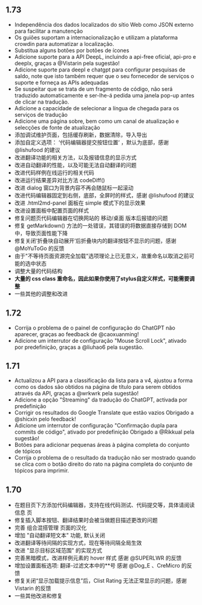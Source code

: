 ## 1.73

- Independência dos dados localizados do sítio Web como JSON externo para facilitar a manutenção
- Os guiões suportam a internacionalização e utilizam a plataforma crowdin para automatizar a localização.
- Substitua alguns botões por botões de ícones
- Adicione suporte para a API DeepL, incluindo a api-free oficial, api-pro e deeplx, graças a @Vistarin pela sugestão!
- Adicione suporte para deepl e chatgpt para configurar pesquisas de saldo, note que isto também requer que o seu fornecedor de serviços o suporte e forneça as APIs adequadas
- Se suspeitar que se trata de um fragmento de código, não será traduzido automaticamente e ser-lhe-á pedida uma janela pop-up antes de clicar na tradução.
- Adicione a capacidade de selecionar a língua de chegada para os serviços de tradução
- Adicione uma página sobre, bem como um canal de atualização e selecções de fonte de atualização
- 添加调试维护页面，包括缓存刷新，数据清除，导入导出
- 添加自定义选项： ‘代码编辑器提交按钮位置‘ ，默认为底部，感谢 @lishufood 的建议
- 改进翻译功能的相关方法，以及报错信息的显示方式
- 改进自动翻译的性能，以及可能无法自动翻译的问题
- 改进代码样例在线运行的相关代码
- 改进运行结果差异对比方法 codeDiff()
- 改进 dialog 窗口为背景内容不再会随鼠标一起滚动
- 改进代码编辑器固定到右侧，底部，全屏时的样式，感谢 @lishufood 的建议
- 改进 .html2md-panel 面板在 simple 模式下的显示效果
- 改进设置面板中配置页面的样式
- 修复问题页代码编辑器在切换网站的 移动/桌面 版本后报错的问题
- 修复 getMarkdown() 方法的一处错误，其错误的将数据直接存储到 DOM 中，导致页面性能下降
- 修复关闭‘折叠块自动展开’后折叠块内的翻译按钮不显示的问题，感谢 @MoYuToGo 的反馈
- 由于"不等待页面资源完全加载"选项理论上已无意义，故重命名以取消之前可能的选中状态
- 调整大量的代码结构
- **大量的 css class 重命名，因此如果你使用了stylus自定义样式，可能需要调整**
- 一些其他的调整和改进

## 1.72

- Corrija o problema de o painel de configuração do ChatGPT não aparecer, graças ao feedback de @caoxuanming!
- Adicione um interrutor de configuração "Mouse Scroll Lock", ativado por predefinição, graças a @liuhao6 pela sugestão.

## 1.71

- Actualizou a API para a classificação da lista para a v4, ajustou a forma como os dados são obtidos na página de título para serem obtidos através da API, graças a @wrkwrk pela sugestão!
- Adicione a opção "Streaming" da tradução do ChatGPT, activada por predefinição
- Corrigir os resultados do Google Translate que estão vazios Obrigado a @shicxin pelo feedback!
- Adicione um interrutor de configuração "Confirmação dupla para commits de código", ativado por predefinição Obrigado a @Rikkual pela sugestão!
- Botões para adicionar pequenas áreas à página completa do conjunto de tópicos
- Corrija o problema de o resultado da tradução não ser mostrado quando se clica com o botão direito do rato na página completa do conjunto de tópicos para imprimir.

## 1.70

- 在题目页下方添加代码编辑器，支持在线代码测试、代码提交等，具体请阅读 信息 页
- 修复插入脚本按钮、翻译结果时会被当做题目描述更改的问题
- 完善 组合混搭管理 页面的汉化
- 增加 "自动翻译短文本" 功能, 默认关闭
- 改进翻译等待间隔的实现方式，现在等待间隔全局生效
- 改进 "显示目标区域范围" 的实现方式
- 完善黑暗模式，改进样例元素的 hover 样式 感谢 @SUPERLWR 的反馈
- 增加设置面板选项: 翻译-过滤文本中的\*\*号 感谢 @Dog_E 、CreMicro 的反馈
- 修复关闭“显示加载提示信息”后，Clist Rating 无法正常显示的问题，感谢 Vistarin 的反馈
- 一些其他改进和修复
